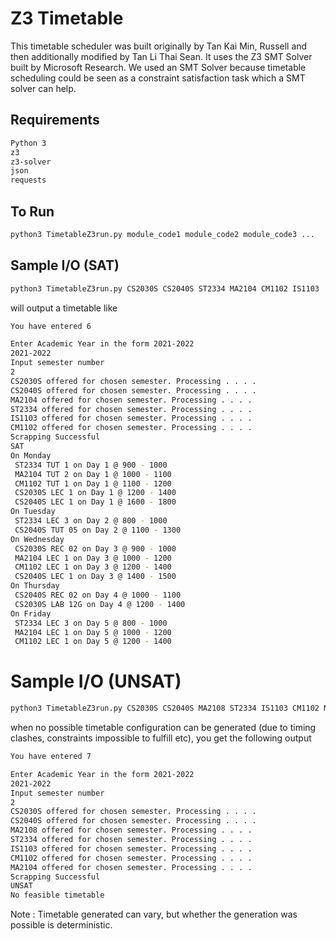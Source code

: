 # Z3 Timetable

This timetable scheduler was built originally by Tan Kai Min, Russell and then additionally modified by Tan Li Thai Sean.
It uses the Z3 SMT Solver built by Microsoft Research.
We used an SMT Solver because timetable scheduling could be seen as a constraint satisfaction task which a SMT solver can help.

## Requirements

```bash
Python 3
z3
z3-solver
json
requests
```

## To Run
```bash
python3 TimetableZ3run.py module_code1 module_code2 module_code3 ...
```

## Sample I/O (SAT)

```bash
python3 TimetableZ3run.py CS2030S CS2040S ST2334 MA2104 CM1102 IS1103
```

will output a timetable like

```bash
You have entered 6

Enter Academic Year in the form 2021-2022
2021-2022
Input semester number
2
CS2030S offered for chosen semester. Processing . . . .
CS2040S offered for chosen semester. Processing . . . .
MA2104 offered for chosen semester. Processing . . . .
ST2334 offered for chosen semester. Processing . . . .
IS1103 offered for chosen semester. Processing . . . .
CM1102 offered for chosen semester. Processing . . . .
Scrapping Successful
SAT
On Monday
 ST2334 TUT 1 on Day 1 @ 900 - 1000
 MA2104 TUT 2 on Day 1 @ 1000 - 1100
 CM1102 TUT 1 on Day 1 @ 1100 - 1200
 CS2030S LEC 1 on Day 1 @ 1200 - 1400
 CS2040S LEC 1 on Day 1 @ 1600 - 1800
On Tuesday
 ST2334 LEC 3 on Day 2 @ 800 - 1000
 CS2040S TUT 05 on Day 2 @ 1100 - 1300
On Wednesday
 CS2030S REC 02 on Day 3 @ 900 - 1000
 MA2104 LEC 1 on Day 3 @ 1000 - 1200
 CM1102 LEC 1 on Day 3 @ 1200 - 1400
 CS2040S LEC 1 on Day 3 @ 1400 - 1500
On Thursday
 CS2040S REC 02 on Day 4 @ 1000 - 1100
 CS2030S LAB 12G on Day 4 @ 1200 - 1400
On Friday
 ST2334 LEC 3 on Day 5 @ 800 - 1000
 MA2104 LEC 1 on Day 5 @ 1000 - 1200
 CM1102 LEC 1 on Day 5 @ 1200 - 1400
 ```

# Sample I/O (UNSAT)

```bash
python3 TimetableZ3run.py CS2030S CS2040S MA2108 ST2334 IS1103 CM1102 MA2104
```

when no possible timetable configuration can be generated (due to timing clashes, constraints impossible to fulfill etc), you get the following output

```bash
You have entered 7

Enter Academic Year in the form 2021-2022
2021-2022
Input semester number
2
CS2030S offered for chosen semester. Processing . . . .
CS2040S offered for chosen semester. Processing . . . .
MA2108 offered for chosen semester. Processing . . . .
ST2334 offered for chosen semester. Processing . . . .
IS1103 offered for chosen semester. Processing . . . .
CM1102 offered for chosen semester. Processing . . . .
MA2104 offered for chosen semester. Processing . . . .
Scrapping Successful
UNSAT
No feasible timetable
```

Note : Timetable generated can vary, but whether the generation was possible is deterministic.
